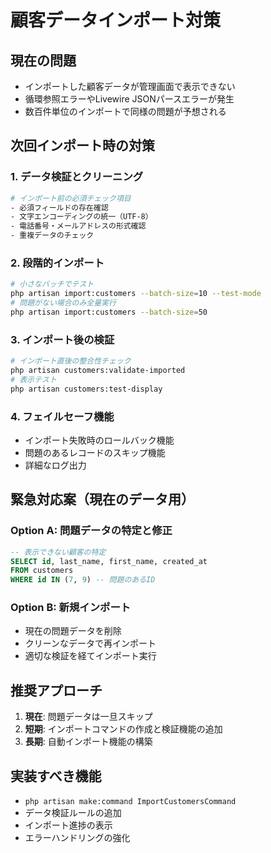 # 顧客データインポート対策

## 現在の問題
- インポートした顧客データが管理画面で表示できない
- 循環参照エラーやLivewire JSONパースエラーが発生
- 数百件単位のインポートで同様の問題が予想される

## 次回インポート時の対策

### 1. データ検証とクリーニング
```bash
# インポート前の必須チェック項目
- 必須フィールドの存在確認
- 文字エンコーディングの統一（UTF-8）
- 電話番号・メールアドレスの形式確認
- 重複データのチェック
```

### 2. 段階的インポート
```bash
# 小さなバッチでテスト
php artisan import:customers --batch-size=10 --test-mode
# 問題がない場合のみ全量実行
php artisan import:customers --batch-size=50
```

### 3. インポート後の検証
```bash
# インポート直後の整合性チェック
php artisan customers:validate-imported
# 表示テスト
php artisan customers:test-display
```

### 4. フェイルセーフ機能
- インポート失敗時のロールバック機能
- 問題のあるレコードのスキップ機能
- 詳細なログ出力

## 緊急対応案（現在のデータ用）

### Option A: 問題データの特定と修正
```sql
-- 表示できない顧客の特定
SELECT id, last_name, first_name, created_at 
FROM customers 
WHERE id IN (7, 9) -- 問題のあるID
```

### Option B: 新規インポート
- 現在の問題データを削除
- クリーンなデータで再インポート
- 適切な検証を経てインポート実行

## 推奨アプローチ
1. **現在**: 問題データは一旦スキップ
2. **短期**: インポートコマンドの作成と検証機能の追加
3. **長期**: 自動インポート機能の構築

## 実装すべき機能
- `php artisan make:command ImportCustomersCommand`
- データ検証ルールの追加
- インポート進捗の表示
- エラーハンドリングの強化